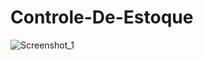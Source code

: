 # Controle-De-Estoque
![Screenshot_1](https://user-images.githubusercontent.com/51216389/80291351-2dc96580-8723-11ea-95b3-34eee980d970.png)
